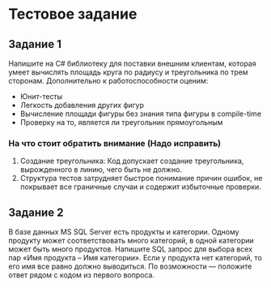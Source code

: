 # Тестовое задание

## Задание 1
Напишите на C# библиотеку для поставки внешним клиентам, которая умеет вычислять площадь круга по радиусу и треугольника по трем сторонам. Дополнительно к работоспособности оценим:
-	Юнит-тесты
-	Легкость добавления других фигур
-	Вычисление площади фигуры без знания типа фигуры в compile-time
-	Проверку на то, является ли треугольник прямоугольным

### На что стоит обратить внимание (Надо исправить)
1. Создание треугольника: Код допускает создание треугольника, вырожденного в линию, чего быть не должно.
2. Структура тестов затрудняет быстрое понимание причин ошибок, не покрывает все граничные случаи и содержит избыточные проверки.

## Задание 2
В базе данных MS SQL Server есть продукты и категории. Одному продукту может соответствовать много категорий, в одной категории может быть много продуктов. Напишите SQL запрос для выбора всех пар «Имя продукта – Имя категории». Если у продукта нет категорий, то его имя все равно должно выводиться.
По возможности — положите ответ рядом с кодом из первого вопроса.
